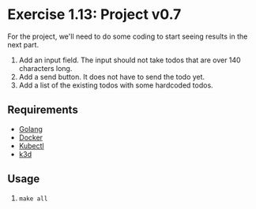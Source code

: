 # Exercise 1.13: Project v0.7

 For the project, we'll need to do some coding to start seeing results in the next part.

1. Add an input field. The input should not take todos that are over 140 characters long.
2. Add a send button. It does not have to send the todo yet.
3. Add a list of the existing todos with some hardcoded todos.

## Requirements

- [Golang](https://go.dev/doc/install)
- [Docker](https://docs.docker.com/engine/install/)
- [Kubectl](https://kubernetes.io/docs/reference/kubectl/)
- [k3d](https://github.com/rancher/k3d#get)

## Usage
1. `make all`